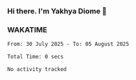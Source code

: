 ### Hi there. I'm Yakhya Diome 👋

### WAKATIME
<!--START_SECTION:waka-->

```txt
From: 30 July 2025 - To: 05 August 2025

Total Time: 0 secs

No activity tracked
```

<!--END_SECTION:waka-->
